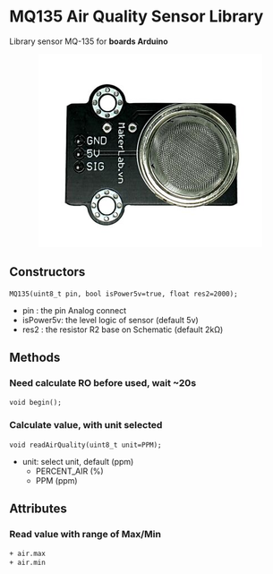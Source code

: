 # MQ135 Air Quality Sensor Library
Library sensor MQ-135 for **boards Arduino**
<p align="center"><img src="/assets/mq-135.jpg"/></p>

## Constructors
```
MQ135(uint8_t pin, bool isPower5v=true, float res2=2000);
```
+ pin      : the pin Analog connect
+ isPower5v: the level logic of sensor (default 5v)
+ res2     : the resistor R2 base on Schematic (default 2kΩ)

## Methods

### Need calculate RO before used, wait ~20s
```
void begin();
```

### Calculate value, with unit selected
```
void readAirQuality(uint8_t unit=PPM);
```
+ unit: select unit, default (ppm)
  - PERCENT_AIR (%)
  - PPM         (ppm)

## Attributes

### Read value with range of Max/Min
```
+ air.max
+ air.min
```
